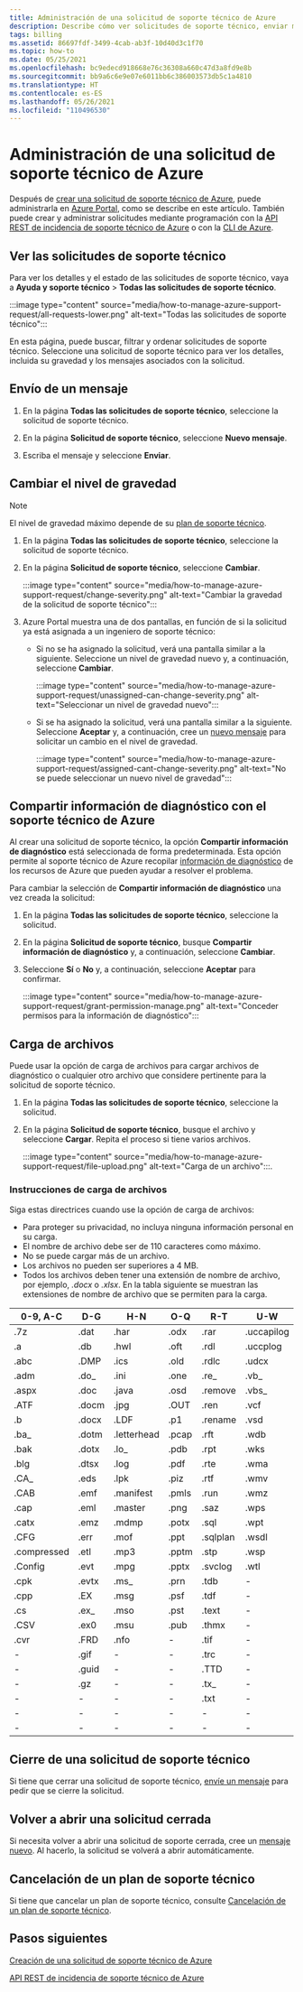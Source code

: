 ```yaml
---
title: Administración de una solicitud de soporte técnico de Azure
description: Describe cómo ver solicitudes de soporte técnico, enviar mensajes, cambiar el nivel de gravedad de las solicitudes, compartir información de diagnóstico con el soporte técnico de Azure, volver a abrir una solicitud de soporte técnico cerrada y cargar archivos.
tags: billing
ms.assetid: 86697fdf-3499-4cab-ab3f-10d40d3c1f70
ms.topic: how-to
ms.date: 05/25/2021
ms.openlocfilehash: bc9edecd918668e76c36308a660c47d3a8fd9e8b
ms.sourcegitcommit: bb9a6c6e9e07e6011bb6c386003573db5c1a4810
ms.translationtype: HT
ms.contentlocale: es-ES
ms.lasthandoff: 05/26/2021
ms.locfileid: "110496530"
---
```

# <a name="manage-an-azure-support-request"></a>Administración de una solicitud de soporte técnico de Azure

Después de [crear una solicitud de soporte técnico de Azure](how-to-create-azure-support-request.md), puede administrarla en [Azure Portal](https://portal.azure.com), como se describe en este artículo. También puede crear y administrar solicitudes mediante programación con la [API REST de incidencia de soporte técnico de Azure](/rest/api/support) o con la [CLI de Azure](/cli/azure/azure-cli-support-request).

## <a name="view-support-requests"></a>Ver las solicitudes de soporte técnico

Para ver los detalles y el estado de las solicitudes de soporte técnico, vaya a **Ayuda y soporte técnico** >  **Todas las solicitudes de soporte técnico**.

:::image type="content" source="media/how-to-manage-azure-support-request/all-requests-lower.png" alt-text="Todas las solicitudes de soporte técnico":::

En esta página, puede buscar, filtrar y ordenar solicitudes de soporte técnico. Seleccione una solicitud de soporte técnico para ver los detalles, incluida su gravedad y los mensajes asociados con la solicitud.

## <a name="send-a-message"></a>Envío de un mensaje

1. En la página **Todas las solicitudes de soporte técnico**, seleccione la solicitud de soporte técnico.

1. En la página **Solicitud de soporte técnico**, seleccione **Nuevo mensaje**.

1. Escriba el mensaje y seleccione **Enviar**.

## <a name="change-the-severity-level"></a>Cambiar el nivel de gravedad

> [!NOTE]
> El nivel de gravedad máximo depende de su [plan de soporte técnico](https://azure.microsoft.com/support/plans).
>

1. En la página **Todas las solicitudes de soporte técnico**, seleccione la solicitud de soporte técnico.

1. En la página **Solicitud de soporte técnico**, seleccione **Cambiar**.

    :::image type="content" source="media/how-to-manage-azure-support-request/change-severity.png" alt-text="Cambiar la gravedad de la solicitud de soporte técnico":::

1. Azure Portal muestra una de dos pantallas, en función de si la solicitud ya está asignada a un ingeniero de soporte técnico:

    - Si no se ha asignado la solicitud, verá una pantalla similar a la siguiente. Seleccione un nivel de gravedad nuevo y, a continuación, seleccione **Cambiar**.

        :::image type="content" source="media/how-to-manage-azure-support-request/unassigned-can-change-severity.png" alt-text="Seleccionar un nivel de gravedad nuevo":::

    - Si se ha asignado la solicitud, verá una pantalla similar a la siguiente. Seleccione **Aceptar** y, a continuación, cree un [nuevo mensaje](#send-a-message) para solicitar un cambio en el nivel de gravedad.

        :::image type="content" source="media/how-to-manage-azure-support-request/assigned-cant-change-severity.png" alt-text="No se puede seleccionar un nuevo nivel de gravedad":::

## <a name="share-diagnostic-information-with-azure-support"></a>Compartir información de diagnóstico con el soporte técnico de Azure

Al crear una solicitud de soporte técnico, la opción **Compartir información de diagnóstico** está seleccionada de forma predeterminada. Esta opción permite al soporte técnico de Azure recopilar [información de diagnóstico](https://azure.microsoft.com/support/legal/support-diagnostic-information-collection/) de los recursos de Azure que pueden ayudar a resolver el problema.

Para cambiar la selección de **Compartir información de diagnóstico** una vez creada la solicitud:

1. En la página **Todas las solicitudes de soporte técnico**, seleccione la solicitud.
    
1. En la página **Solicitud de soporte técnico**, busque **Compartir información de diagnóstico** y, a continuación, seleccione **Cambiar**.
    
1.  Seleccione **Sí** o **No** y, a continuación, seleccione **Aceptar** para confirmar.
    
    :::image type="content" source="media/how-to-manage-azure-support-request/grant-permission-manage.png" alt-text="Conceder permisos para la información de diagnóstico":::

## <a name="upload-files"></a>Carga de archivos

Puede usar la opción de carga de archivos para cargar archivos de diagnóstico o cualquier otro archivo que considere pertinente para la solicitud de soporte técnico.

1. En la página **Todas las solicitudes de soporte técnico**, seleccione la solicitud.

1. En la página **Solicitud de soporte técnico**, busque el archivo y seleccione **Cargar**. Repita el proceso si tiene varios archivos.

    :::image type="content" source="media/how-to-manage-azure-support-request/file-upload.png" alt-text="Carga de un archivo":::.

### <a name="file-upload-guidelines"></a>Instrucciones de carga de archivos

Siga estas directrices cuando use la opción de carga de archivos:

* Para proteger su privacidad, no incluya ninguna información personal en su carga.
* El nombre de archivo debe ser de 110 caracteres como máximo.
* No se puede cargar más de un archivo.
* Los archivos no pueden ser superiores a 4 MB.
* Todos los archivos deben tener una extensión de nombre de archivo, por ejemplo, *.docx* o *.xlsx*. En la tabla siguiente se muestran las extensiones de nombre de archivo que se permiten para la carga.

| 0-9, A-C    | D-G   | H-N         | O-Q   | R-T      | U-W        | X-Z     |
|-------------|-------|-------------|-------|----------|------------|---------|
| .7z         | .dat  | .har        | .odx  | .rar     | .uccapilog | .xlam   |
| .a          | .db   | .hwl        | .oft  | .rdl     | .uccplog   | .xlr    |
| .abc        | .DMP  | .ics        | .old  | .rdlc    | .udcx      | .xls    |
| .adm        | .do_  | .ini        | .one  | .re_     | .vb_       | .xlsb   |
| .aspx       | .doc  | .java       | .osd  | .remove  | .vbs_      | .xlsm   |
| .ATF        | .docm | .jpg        | .OUT  | .ren     | .vcf       | .xlsx   |
| .b          | .docx | .LDF        | .p1   | .rename  | .vsd       | .xlt    |
| .ba_        | .dotm | .letterhead | .pcap | .rft     | .wdb       | .xltx   |
| .bak        | .dotx | .lo_        | .pdb  | .rpt     | .wks       | .xml    |
| .blg        | .dtsx | .log        | .pdf  | .rte     | .wma       | .xmla   |
| .CA_        | .eds  | .lpk        | .piz  | .rtf     | .wmv       | .xps    |
| .CAB        | .emf  | .manifest   | .pmls | .run     | .wmz       | .xsd    |
| .cap        | .eml  | .master     | .png  | .saz     | .wps       | .xsn    |
| .catx       | .emz  | .mdmp       | .potx | .sql     | .wpt       | .xxx    |
| .CFG        | .err  | .mof        | .ppt  | .sqlplan | .wsdl      | .z_     |
| .compressed | .etl  | .mp3        | .pptm | .stp     | .wsp       | .z01    |
| .Config     | .evt  | .mpg        | .pptx | .svclog  | .wtl       | .z02    |
| .cpk        | .evtx | .ms_        | .prn  | .tdb     | -          | .zi     |
| .cpp        | .EX   | .msg        | .psf  | .tdf     | -          | .zi_    |
| .cs         | .ex_  | .mso        | .pst  | .text    | -          | .zip    |
| .CSV        | .ex0  | .msu        | .pub  | .thmx    | -          | .zip_   |
| .cvr        | .FRD  | .nfo        | -     | .tif     | -          | .zipp   |
| -           | .gif  | -           | -     | .trc     | -          | .zipped |
| -           | .guid | -           | -     | .TTD     | -          | .zippy  |
| -           | .gz   | -           | -     | .tx_     | -          | .zipx   |
| -           | -     | -           | -     | .txt     | -          | .zit    |
| -           | -     | -           | -     | -        | -          | .zix    |
| -           | -     | -           | -     | -        | -          | .zzz    |

## <a name="close-a-support-request"></a>Cierre de una solicitud de soporte técnico

Si tiene que cerrar una solicitud de soporte técnico, [envíe un mensaje](#send-a-message) para pedir que se cierre la solicitud.

## <a name="reopen-a-closed-request"></a>Volver a abrir una solicitud cerrada

Si necesita volver a abrir una solicitud de soporte cerrada, cree un [mensaje nuevo](#send-a-message). Al hacerlo, la solicitud se volverá a abrir automáticamente.

## <a name="cancel-a-support-plan"></a>Cancelación de un plan de soporte técnico

Si tiene que cancelar un plan de soporte técnico, consulte [Cancelación de un plan de soporte técnico](../../cost-management-billing/manage/cancel-azure-subscription.md#cancel-a-support-plan).

## <a name="next-steps"></a>Pasos siguientes

[Creación de una solicitud de soporte técnico de Azure](how-to-create-azure-support-request.md)

[API REST de incidencia de soporte técnico de Azure](/rest/api/support)
